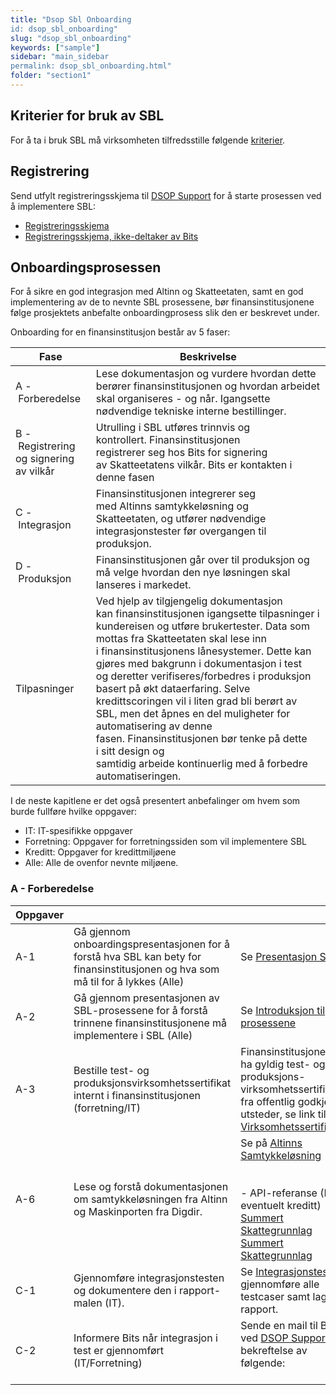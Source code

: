 ```yaml
---
title: "Dsop Sbl Onboarding
id: dsop_sbl_onboarding"
slug: "dsop_sbl_onboarding"
keywords: ["sample"]
sidebar: "main_sidebar
permalink: dsop_sbl_onboarding.html"
folder: "section1"
---
```


## Kriterier for bruk av SBL

For å ta i bruk SBL må virksomheten tilfredsstille følgende [kriterier](https:/dokumentasjon.dsop.no/samtykkebasert-lanesoknad/dsop_sbl_om#kriterier-for-bruk-av-sbl).

## Registrering

Send utfylt registreringsskjema til [DSOP Support](https:/support.dsop.no/) for å starte prosessen ved å implementere SBL:

* [Registreringsskjema](/assets/SBL_Registreringsskjema_V.1.3.docx)
* [Registreringsskjema, ikke-deltaker av Bits](/assets/SBL_Registreringsskjema_ikke_deltaker_av_Bits_V1.5.docx)

## Onboardingsprosessen

For å sikre en god integrasjon med Altinn og Skatteetaten, samt en god implementering
av de to nevnte SBL prosessene, bør finansinstitusjonene følge prosjektets anbefalte onboardingprosess
slik den er beskrevet under.

Onboarding for en finansinstitusjon består av 5 faser:

| Fase                                     | Beskrivelse                                                                                                                                                                                                                                                                                                                                                                                                                                                                                                                                                                                             |
|------------------------------------------|---------------------------------------------------------------------------------------------------------------------------------------------------------------------------------------------------------------------------------------------------------------------------------------------------------------------------------------------------------------------------------------------------------------------------------------------------------------------------------------------------------------------------------------------------------------------------------------------------------|
| A - Forberedelse                         | Lese dokumentasjon og vurdere hvordan dette berører finansinstitusjonen og hvordan arbeidet skal organiseres - og når. Igangsette nødvendige tekniske interne bestillinger.                                                                                                                                                                                                                                                                                                                                                                                                                             |
| B - Registrering og signering av vilkår  | Utrulling i SBL utføres trinnvis og kontrollert. Finansinstitusjonen registrerer seg hos Bits for signering av Skatteetatens vilkår. Bits er kontakten i denne fasen                                                                                                                                                                                                                                                                                                                                                                                                                                    |
| C - Integrasjon                          | Finansinstitusjonen integrerer seg med Altinns samtykkeløsning og Skatteetaten, og utfører nødvendige integrasjonstester før overgangen til produksjon.                                                                                                                                                                                                                                                                                                                                                                                                                                                 |
| D - Produksjon                           | Finansinstitusjonen går over til produksjon og må velge hvordan den nye løsningen skal lanseres i markedet.                                                                                                                                                                                                                                                                                                                                                                                                                                                                                             |
| Tilpasninger                             | Ved hjelp av tilgjengelig dokumentasjon kan finansinstitusjonen igangsette tilpasninger i kundereisen og utføre brukertester. Data som mottas fra Skatteetaten skal lese inn i finansinstitusjonens lånesystemer. Dette kan gjøres med bakgrunn i dokumentasjon i test og deretter verifiseres/forbedres i produksjon basert på økt dataerfaring. Selve kredittscoringen vil i liten grad bli berørt av SBL, men det åpnes en del muligheter for automatisering av denne fasen. Finansinstitusjonen bør tenke på dette i sitt design og samtidig arbeide kontinuerlig med å forbedre automatiseringen.  |

I de neste kapitlene er det også presentert anbefalinger om hvem som burde fullføre hvilke oppgaver:
* IT: IT-spesifikke oppgaver
* Forretning: Oppgaver for forretningssiden som vil implementere SBL
* Kreditt: Oppgaver for kredittmiljøene
* Alle: Alle de ovenfor nevnte miljøene.

### A - Forberedelse

| Oppgaver |  |  |
| ---------- | ---------------------------------------------------------------------------------------------------------------------------------- | ---------------------------------------------------------------------------------------------------------------------------------------------------------------------------------------------------------------------------------------------------------------------------------------------------------------------------------------------------------------------------------------------------------------------------------------------------------------------------------------------------------------------------------------------------------------------------------------------------------------------------------------------------------------------------------------------------------------------------------------------------------------------------------------------------------- |
| A-1 | Gå gjennom onboardingspresentasjonen for å forstå hva SBL kan bety for finansinstitusjonen og hva som må til for å lykkes (Alle) | Se [Presentasjon SBL](/assets/SBL-Introduksjon-til-SBL.pdf) |
| A-2 | Gå gjennom presentasjonen av SBL-prosessene for å forstå trinnene finansinstitusjonene må implementere i SBL (Alle) | Se [Introduksjon til prosessene](/assets/SBL-presentasjon.pdf) |
| A-3 | Bestille test- og produksjonsvirksomhetssertifikat internt i finansinstitusjonen (forretning/IT) | Finansinstitusjonen må ha gyldig test- og produksjons-virksomhetssertifikater fra offentlig godkjent utsteder, se link til [Virksomhetssertifikater.](https:/skatteetaten.github.io/datasamarbeid-api-dokumentasjon/about_virksomhetssertifikat) 
| A-6 | Lese og forstå dokumentasjonen om samtykkeløsningen fra Altinn og Maskinporten fra Digdir. | Se på [Altinns Samtykkeløsning](https:/altinn.github.io/docs/utviklingsguider/samtykke/datakonsument/) <br  /> <br  /> <br  /> - API-referanse (IT og eventuelt kreditt) <br  />[Summert Skattegrunnlag](https:/skatteetaten.github.io/api-dokumentasjon/api/summertskattegrunnlag) <br  /> [Summert Skattegrunnlag](https:/skatteetaten.github.io/api-dokumentasjon/api/summertskattegrunnlag?tab=Informasjonsmodell) 
| C-1 | Gjennomføre integrasjonstesten og dokumentere den i rapport-malen (IT). | Se [Integrasjonstest](/dsop_sbl_integrasjonstest) og gjennomføre alle testcaser samt lage rapport. 
| C-2 | Informere Bits når integrasjon i test er gjennomført (IT/Forretning) | Sende en mail til Bits ved [DSOP Support](https:/support.dsop.no/) med bekreftelse av følgende: <br  /> <br  /> 